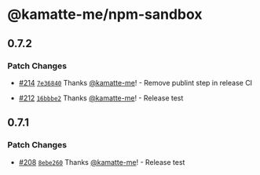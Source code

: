 # @kamatte-me/npm-sandbox

## 0.7.2

### Patch Changes

- [#214](https://github.com/kamatte-me/npm-sandbox/pull/214) [`7e36840`](https://github.com/kamatte-me/npm-sandbox/commit/7e36840447ec46c8d90749cb4095c62d60546f51) Thanks [@kamatte-me](https://github.com/kamatte-me)! - Remove publint step in release CI

- [#212](https://github.com/kamatte-me/npm-sandbox/pull/212) [`16bbbe2`](https://github.com/kamatte-me/npm-sandbox/commit/16bbbe2ce423758e598b57175caf013f09b51007) Thanks [@kamatte-me](https://github.com/kamatte-me)! - Release test

## 0.7.1

### Patch Changes

- [#208](https://github.com/kamatte-me/npm-sandbox/pull/208) [`8ebe260`](https://github.com/kamatte-me/npm-sandbox/commit/8ebe26099b6c2b3ed9f41f38380717e2494b1363) Thanks [@kamatte-me](https://github.com/kamatte-me)! - Release test
